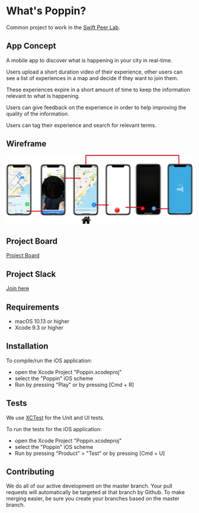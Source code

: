 # What's Poppin?

Common project to work in the [Swift Peer Lab](https://swiftpeerlab.github.io).

## App Concept

A mobile app to discover what is happening in your city in real-time.

Users upload a short duration video of their experience, other users can see a list of experiences in a map and decide if they want to join them.

These experiences expire in a short amount of time to keep the information relevant to what is happening.

Users can give feedback on the experience in order to help improving the quality of the information.

Users can tag their experience and search for relevant terms.

## Wireframe

![Wireframe](./Wireframes/Wireframes.png)

## Project Board

[Project Board](https://trello.com/b/O6UlEq42/poppin)

## Project Slack

[Join here](https://join.slack.com/t/swiftpeerlab/shared_invite/enQtMzU5MzE5ODY0OTk5LTA5NmJjZmZkMjg0NjhjNzVjNzA3MGU0MTFjNTUyZjdjMTg4ZjdjODcwZGEwNzA1ODU1ODIzNTNjNmY5MmRiMWE)

## Requirements

* macOS 10.13 or higher
* Xcode 9.3 or higher

## Installation

To compile/run the iOS application:
* open the Xcode Project "Poppin.xcodeproj"
* select the "Poppin" iOS scheme
* Run by pressing "Play" or by pressing [Cmd + R]

## Tests

We use [XCTest](https://developer.apple.com/documentation/xctest) for the Unit and UI tests.

To run the tests for the iOS application:
* open the Xcode Project "Poppin.xcodeproj"
* select the "Poppin" iOS scheme
* Run by pressing "Product" > "Test" or by pressing [Cmd + U]

## Contributing

We do all of our active development on the master branch. Your pull requests will automatically be targeted at that branch by Github. To make merging easier, be sure you create your branches based on the master branch.
